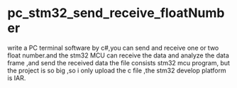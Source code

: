 # pc_stm32_send_receive_floatNumber
write a PC terminal software by c#,you can send and receive one or two float number.and the stm32 MCU can receive the data and analyze the data frame ,and send the received data
the file consists stm32 mcu program, but the project is so big ,so i only upload the c file ,the stm32 develop platform is IAR. 
